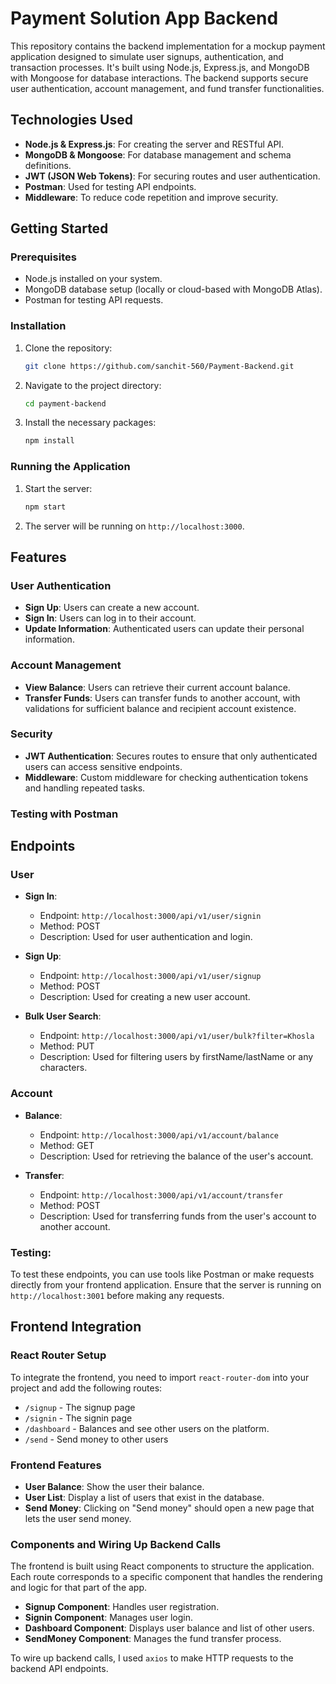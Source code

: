 
# Payment Solution App Backend

This repository contains the backend implementation for a mockup payment application designed to simulate user signups, authentication, and transaction processes. It's built using Node.js, Express.js, and MongoDB with Mongoose for database interactions. The backend supports secure user authentication, account management, and fund transfer functionalities.

## Technologies Used

- **Node.js & Express.js**: For creating the server and RESTful API.
- **MongoDB & Mongoose**: For database management and schema definitions.
- **JWT (JSON Web Tokens)**: For securing routes and user authentication.
- **Postman**: Used for testing API endpoints.
- **Middleware**: To reduce code repetition and improve security.

## Getting Started

### Prerequisites

- Node.js installed on your system.
- MongoDB database setup (locally or cloud-based with MongoDB Atlas).
- Postman for testing API requests.

### Installation

1. Clone the repository:
   ```bash
   git clone https://github.com/sanchit-560/Payment-Backend.git
   ```
2. Navigate to the project directory:
   ```bash
   cd payment-backend
   ```
3. Install the necessary packages:
   ```bash
   npm install
   ```

### Running the Application

1. Start the server:
   ```bash
   npm start
   ```
2. The server will be running on `http://localhost:3000`.

## Features

### User Authentication

- **Sign Up**: Users can create a new account.
- **Sign In**: Users can log in to their account.
- **Update Information**: Authenticated users can update their personal information.

### Account Management

- **View Balance**: Users can retrieve their current account balance.
- **Transfer Funds**: Users can transfer funds to another account, with validations for sufficient balance and recipient account existence.

### Security

- **JWT Authentication**: Secures routes to ensure that only authenticated users can access sensitive endpoints.
- **Middleware**: Custom middleware for checking authentication tokens and handling repeated tasks.

### Testing with Postman

## Endpoints

### User

- **Sign In**:
  - Endpoint: `http://localhost:3000/api/v1/user/signin`
  - Method: POST
  - Description: Used for user authentication and login.
  
- **Sign Up**:
  - Endpoint: `http://localhost:3000/api/v1/user/signup`
  - Method: POST
  - Description: Used for creating a new user account.

- **Bulk User Search**:
  - Endpoint: `http://localhost:3000/api/v1/user/bulk?filter=Khosla`
  - Method: PUT
  - Description: Used for filtering users by firstName/lastName or any characters.

### Account

- **Balance**:
  - Endpoint: `http://localhost:3000/api/v1/account/balance`
  - Method: GET
  - Description: Used for retrieving the balance of the user's account.

- **Transfer**:
  - Endpoint: `http://localhost:3000/api/v1/account/transfer`
  - Method: POST
  - Description: Used for transferring funds from the user's account to another account.

### Testing:
To test these endpoints, you can use tools like Postman or make requests directly from your frontend application. Ensure that the server is running on `http://localhost:3001` before making any requests.

## Frontend Integration

### React Router Setup

To integrate the frontend, you need to import `react-router-dom` into your project and add the following routes:

- `/signup` - The signup page
- `/signin` - The signin page
- `/dashboard` - Balances and see other users on the platform.
- `/send` - Send money to other users

### Frontend Features

- **User Balance**: Show the user their balance.
- **User List**: Display a list of users that exist in the database.
- **Send Money**: Clicking on "Send money" should open a new page that lets the user send money.

### Components and Wiring Up Backend Calls

The frontend is built using React components to structure the application. Each route corresponds to a specific component that handles the rendering and logic for that part of the app.

- **Signup Component**: Handles user registration.
- **Signin Component**: Manages user login.
- **Dashboard Component**: Displays user balance and list of other users.
- **SendMoney Component**: Manages the fund transfer process.

To wire up backend calls, I used  `axios` to make HTTP requests to the backend API endpoints.


